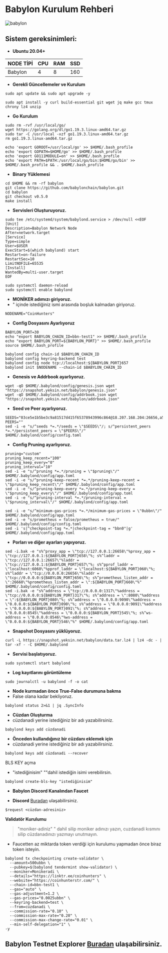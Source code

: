 # Babylon Kurulum Rehberi

![babylon](https://user-images.githubusercontent.com/111747226/223374946-c71aa47c-a81b-4482-a71b-149df576898e.png)



## Sistem gereksinimleri:

- **Ubuntu 20.04+**

NODE TİPİ | CPU     | RAM      | SSD     |
| ------------- | ------------- | ------------- | -------- |
| Babylon | 4          | 8         | 160  |
  
  

- **Gerekli Güncellemeler ve Kurulum**

```
sudo apt update && sudo apt upgrade -y
```
```
sudo apt install -y curl build-essential git wget jq make gcc tmux chrony lz4 unzip
```
- **Go Kurulum**

```
sudo rm -rvf /usr/local/go/
wget https://golang.org/dl/go1.19.3.linux-amd64.tar.gz
sudo tar -C /usr/local -xzf go1.19.3.linux-amd64.tar.gz
rm go1.19.3.linux-amd64.tar.gz

echo 'export GOROOT=/usr/local/go' >> $HOME/.bash_profile
echo 'export GOPATH=$HOME/go' >> $HOME/.bash_profile
echo 'export GO111MODULE=on' >> $HOME/.bash_profile
echo 'export PATH=$PATH:/usr/local/go/bin:$HOME/go/bin' >> $HOME/.bash_profile && . $HOME/.bash_profile

```

- **Binary Yüklemesi**

```
cd $HOME && rm -rf babylon
git clone https://github.com/babylonchain/babylon.git
cd babylon
git checkout v0.5.0
make install

```

- **Servisleri Oluşturuyoruz.**

```
sudo tee /etc/systemd/system/babylond.service > /dev/null <<EOF
[Unit]
Description=Babylon Network Node
After=network.target
[Service]
Type=simple
User=$USER
ExecStart=$(which babylond) start
Restart=on-failure
RestartSec=10
LimitNOFILE=65535
[Install]
WantedBy=multi-user.target
EOF

sudo systemctl daemon-reload
sudo systemctl enable babylond

```

- **MONİKER adımızı giriyoruz.**
- " içinde istediğiniz ismi arasında boşluk kalmadan giriyoruz.
```
NODENAME="CoinHunters"
```


- **Config Dosyasını Ayarlıyoruz**

```
BABYLON_PORT=30
echo "export BABYLON_CHAIN_ID=bbn-test1" >> $HOME/.bash_profile
echo "export BABYLON_PORT=${BABYLON_PORT}" >> $HOME/.bash_profile
source $HOME/.bash_profile

babylond config chain-id $BABYLON_CHAIN_ID
babylond config keyring-backend test
babylond config node tcp://localhost:${BABYLON_PORT}657
babylond init $NODENAME --chain-id $BABYLON_CHAIN_ID
```

- **Genesis ve Addrbook ayarlıyoruz.**

```
wget -qO $HOME/.babylond/config/genesis.json wget "https://snapshot.yeksin.net/babylon/genesis.json"
wget -qO $HOME/.babylond/config/addrbook.json wget "https://snapshot.yeksin.net/babylon/addrbook.json"
```
- **Seed ve Peer ayarlıyoruz.**

```
SEEDS="03ce5e1b5be3c9a81517d415f65378943996c864@18.207.168.204:26656,a5fabac19c732bf7d814cf22e7ffc23113dc9606@34.238.169.221:26656"
PEERS=""
sed -i -e "s/^seeds *=.*/seeds = \"$SEEDS\"/; s/^persistent_peers *=.*/persistent_peers = \"$PEERS\"/" $HOME/.babylond/config/config.toml
```
- **Config Pruning ayarlıyoruz.**
```
pruning="custom"
pruning_keep_recent="100"
pruning_keep_every="0"
pruning_interval="10"
sed -i -e "s/^pruning *=.*/pruning = \"$pruning\"/" $HOME/.babylond/config/app.toml
sed -i -e "s/^pruning-keep-recent *=.*/pruning-keep-recent = \"$pruning_keep_recent\"/" $HOME/.babylond/config/app.toml
sed -i -e "s/^pruning-keep-every *=.*/pruning-keep-every = \"$pruning_keep_every\"/" $HOME/.babylond/config/app.toml
sed -i -e "s/^pruning-interval *=.*/pruning-interval = \"$pruning_interval\"/" $HOME/.babylond/config/app.toml

sed -i -e "s/^minimum-gas-prices *=.*/minimum-gas-prices = \"0ubbn\"/" $HOME/.babylond/config/app.toml
sed -i -e "s/prometheus = false/prometheus = true/" $HOME/.babylond/config/config.toml
sed -i 's|^checkpoint-tag *=.*|checkpoint-tag = "bbn0"|g' $HOME/.babylond/config/app.toml
```
- **Porları ve diğer  ayarları yapıyoruz.**
```
sed -i.bak -e "s%^proxy_app = \"tcp://127.0.0.1:26658\"%proxy_app = \"tcp://127.0.0.1:${BABYLON_PORT}658\"%; s%^laddr = \"tcp://127.0.0.1:26657\"%laddr = \"tcp://127.0.0.1:${BABYLON_PORT}657\"%; s%^pprof_laddr = \"localhost:6060\"%pprof_laddr = \"localhost:${BABYLON_PORT}060\"%; s%^laddr = \"tcp://0.0.0.0:26656\"%laddr = \"tcp://0.0.0.0:${BABYLON_PORT}656\"%; s%^prometheus_listen_addr = \":26660\"%prometheus_listen_addr = \":${BABYLON_PORT}660\"%" $HOME/.babylond/config/config.toml
sed -i.bak -e "s%^address = \"tcp://0.0.0.0:1317\"%address = \"tcp://0.0.0.0:${BABYLON_PORT}317\"%; s%^address = \":8080\"%address = \":${BABYLON_PORT}080\"%; s%^address = \"0.0.0.0:9090\"%address = \"0.0.0.0:${BABYLON_PORT}090\"%; s%^address = \"0.0.0.0:9091\"%address = \"0.0.0.0:${BABYLON_PORT}091\"%; s%^address = \"0.0.0.0:8545\"%address = \"0.0.0.0:${BABYLON_PORT}545\"%; s%^ws-address = \"0.0.0.0:8546\"%ws-address = \"0.0.0.0:${BABYLON_PORT}546\"%" $HOME/.babylond/config/app.toml
```
- **Snapshot Dosyasını yüklüyoruz.**
```
curl -L https://snapshot.yeksin.net/babylon/data.tar.lz4 | lz4 -dc - | tar -xf - -C $HOME/.babylond
```
- **Servisi başlatıyoruz.**
```
sudo systemctl start babylond
```
- **Log kayıtlarını görüntüleme**
```
sudo journalctl -u babylond -f -o cat
```
- **Node kurmadan önce True-False durumuna bakma**
- False olana kadar bekliyoruz.
```
babylond status 2>&1 | jq .SyncInfo
```

- **Cüzdan Oluşturma**
- cüzdanadi yerine istediğiniz bir adı yazabilirsiniz.
```
babylond keys add cüzdanadi
```

- **Önceden kullandığınız bir cüzdanı eklemek için**
- cüzdanadi yerine istediğiniz bir adı yazabilirsiniz.
```
babylond keys add cüzdanadi --recover
```
BLS KEY açma
- "istediğinisim" ""dahil istediğin isimi verebilirsin.
```
babylond create-bls-key "istediğinisim"
```

- **Babylon Discord Kanalından Faucet**

- **Discord** [Buradan](https://discord.gg/babylonchain) ulaşabilirsiniz.
```
$request <cüzdan-adresiniz>
```

**Validatör Kurulumu**
> "moniker-adiniz" " dahil silip moniker adınızı yazın, cuzdanadi kısmını silip cüzdanadınızı yazmayı unutmayın.
- Faucetten az miktarda token verdiği için kurulumu yapmadan önce biraz token isteyin. 
```
babylond tx checkpointing create-validator \
  --amount=500ubbn \
  --pubkey=$(babylond tendermint show-validator) \
  --moniker=Monikeradi \
  --details="https://linktr.ee/coinhunters" \
  --website="https://coinhunterstr.com/" \
  --chain-id=bbn-test1 \
  --gas="auto" \
  --gas-adjustment=1.2 \
  --gas-prices="0.0025ubbn" \
  --keyring-backend=test \
  --from=cüzdanadi \
  --commission-rate="0.10" \
  --commission-max-rate="0.20" \
  --commission-max-change-rate="0.01" \
  --min-self-delegation="1" \
-y
```

## Babylon Testnet Explorer [Buradan](https://babylon.explorers.guru/validators) ulaşabilirsiniz.


